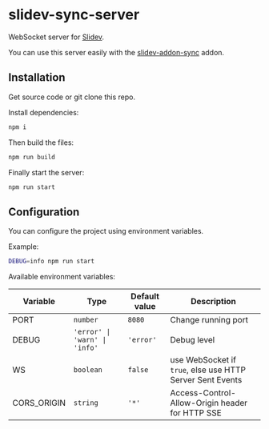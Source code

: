 # slidev-sync-server

WebSocket server for [Slidev](https://sli.dev/).

You can use this server easily with the [slidev-addon-sync](https://github.com/Smile-SA/slidev-addon-sync) addon.

## Installation

Get source code or git clone this repo.

Install dependencies:
```bash
npm i
```

Then build the files:
```bash
npm run build
```

Finally start the server:
```bash
npm run start
```

## Configuration

You can configure the project using environment variables.

Example:
```bash
DEBUG=info npm run start
```

Available environment variables:

| Variable | Type | Default value | Description |
|---|---|---|---|
| PORT | `number` | `8080` | Change running port |
| DEBUG | `'error' \| 'warn' \| 'info'` | `'error'` | Debug level |
| WS | `boolean` | `false` | use WebSocket if `true`, else use HTTP Server Sent Events |
| CORS_ORIGIN | `string` | `'*'` | Access-Control-Allow-Origin header for HTTP SSE |
